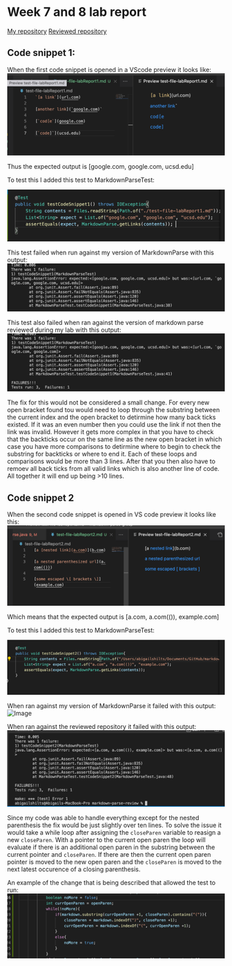 # Week 7 and 8 lab report

[My repository](https://github.com/abigailshilts/markdown-parse-group)
[Reviewed repository](https://github.com/yi113/markdown-parse)

## Code snippet 1:

When the first code snippet is opened in a VScode preview it looks like:
![Image](img4/test1-expected.png)

Thus the expected output is [google.com, google.com, ucsd.edu]

To test this I added this test to MarkdownParseTest:

![Image](img4/test-snippet1.png)

This test failed when run against my version of MarkdownParse with this output:
![Image](img4/my-failure1.png)

This test also failed when ran against the version of markdown parse reviewed during my lab with this output:
![Image](img4/other-failure1.png)

The fix for this would not be considered a small change. For every new open bracket found tou would need to loop through the substring between the current index and the open bracket to detirmine how many back ticks existed. If it was an even number then you could use the link if not then the link was invalid. However it gets more complex in that you have to check that the backticks occur on the same line as the new open bracket in which case you have more comparisons to detirmine where to begin to check the substring for backticks or where to end it. Each of these loops and comparisons would be more than 3 lines. After that you then also have to remoev all back ticks from all valid links which is also another line of code. All together it will end up being >10 lines.

## Code snippet 2

When the second code snippet is opened in VS code preview it looks like this:
![Image](img4/test2-expected.png)

Which means that the expected output is [a.com, a.com(()), example.com]

To test this I added this test to MarkdownParseTest:

![Image](img4/test-snippet2.png)

When ran against my version of MarkdownParse it failed with this output:
![Image](img4/my-failure2)

When ran against the reviewed repository it failed with this output:
![Image](img4/other-failure2.png)

Since my code was able to handle everything except for the nested parenthesis the fix would be just slightly over ten lines. To solve the issue it would take a while loop after assigning the `closeParen` variable to reasign a new `closeParen`. With a pointer to the current open paren the loop will evaluate if there is an additional open paren in the substring between the current pointer and `closeParen`. If there are then the current open paren pointer is moved to the new open paren and the `closeParen` is moved to the next latest occurence of a closing parenthesis.

An example of the change that is being described that allowed the test to run:
![Image](img4/solution2.png)